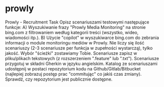 # prowly
Prowly - Recruitment Task
Opisz scenariuszami testowymi następujące funkcje:
A) Wyszukiwanie frazy "Prowly Media Monitoring" na stronie bing.com z filtrowaniem według kategorii treści (wszystko, wideo, wiadomości itp.).
B) Użycie "copilot" w wyszukiwarce bing.com do zebrania informacji o module monitoringu mediów w Prowly.
Nie liczy się ilość scenariuszy (2-3 scenariusze per funkcja w zupełności wystarczą), tylko jakość. Wybór "ścieżki" zostawiamy Tobie.
Scenariusze zapisz w pliku/plikach tekstowych (z rozszerzeniem ".feature" lub ".txt").
Scenariusze przygotuj w składni Gherkin w języku angielskim.
Katalog ze scenariuszami udostępnij w postaci repozytorium kodu na Github/Gitlab/Bitbucket (najlepiej zobrazuj postęp prac "commitując" co jakiś czas zmiany). Sprawdź, czy repozytorium jest publicznie dostępne.
